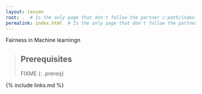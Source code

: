 ```yaml
---
layout: lesson
root: .  # Is the only page that don't follow the partner /:path/index.html
permalink: index.html  # Is the only page that don't follow the partner /:path/index.html
---
```



Fairness in Machine learningn


> ## Prerequisites
>
> FIXME
{: .prereq}

{% include links.md %}
